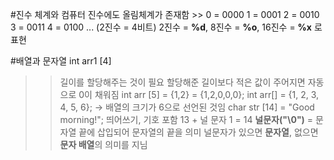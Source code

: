 #진수 체계와 컴퓨터
진수에도 올림체계가 존재함 >> 0 = 0000 1 = 0001 2 = 0010 3 = 0011 4 = 0100 ... (2진수 = 4비트)
2진수 = **%d**, 8진수 = **%o**, 16진수 = **%x** 로 표현

#배열과 문자열
int arr1 [4]
>> 길이를 할당해주는 것이 필요
>> 할당해준 길이보다 적은 값이 주어지면 자동으로 0이 채워짐
>> int arr [5] = {1,2} = {1,2,0,0,0};
>> int arr[] = {1, 2, 3, 4, 5, 6}; -> 배열의 크기가 6으로 선언된 것임
char str [14] = "Good morning!";
>> 띄어쓰기, 기호 포함 13 + 널 문자 1 = 14
>> **널문자("\0")** = 문자열 끝에 삽입되어 문자열의 끝을 의미
>> 널문자가 있으면 **문자열**, 없으면 **문자 배열**의 의미를 지님
>> 
